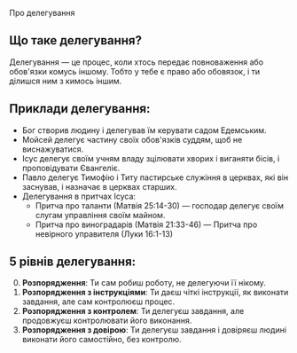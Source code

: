 Про делегування

## Що таке делегування?
Делегування — це процес, коли хтось передає повноваження або обов'язки комусь іншому. Тобто у тебе є право або обовязок, і ти ділишся ним з кимось іншим. 

## Приклади делегування:
- Бог створив людину і делегував їм керувати садом Едемським.
- Мойсей делегує частину своїх обов'язків суддям, щоб не виснажуватися.
- Ісус делегує своїм учням владу зцілювати хворих і виганяти бісів, і проповідувати Євангеліє. 
- Павло делегує Тимофію і Титу пастирське служіння в церквах, які він заснував, і назначає в церквах старших.
- Делегування в притчах Ісуса: 
  - Притча про таланти (Матвія 25:14-30) — господар делегує своїм слугам управління своїм майном.
  - Притча про виноградарів (Матвія 21:33-46) — Притча про невірного управителя (Луки 16:1-13)

## 5 рівнів делегування:
0. **Розпорядження**: Ти сам робиш роботу, не делегуючи її нікому.
1. **Розпорядження з інструкціями**: Ти даєш чіткі інструкції, як виконати завдання, але сам контролюєш процес.
2. **Розпорядження з контролем**: Ти делегуєш завдання, але продовжуєш контролювати його виконання.
3. **Розпорядження з довірою**: Ти делегуєш завдання і довіряєш людині виконати його самостійно, без контролю.
